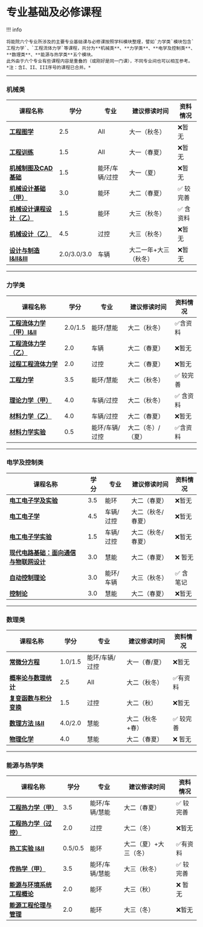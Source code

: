 # 专业基础及必修课程

!!! info 

    将能院六个专业所涉及的主要专业基础课与必修课按照学科模块整理，譬如`力学类`模块包含`工程力学`、`工程流体力学`等课程，共分为**机械类**、**力学类**、**电学及控制类**、**数理类**、**能源与热学类**五个模块。
    此外由于六个专业有些课程内容是重叠的（或刚好是同一门课），不同专业间也可以相互参考。
    *注：含I、II、III序号的课程已合并。*
  
 --- 

### 机械类  

| 课程名称                  | 学分  | 专业 | 建议修读时间 | 资料情况 |
| -------                   | ----- | ---- | ------------| ------- |
| [**工程图学**](./courses/public/fundamental/工程图学.md)                |   2.5  |  All  |  大一（秋冬）|  :x:暂无  |
| [**工程训练**](./courses/public/fundamental/工程训练.md)                |   1.5  |  All  |   大一（春夏） |  :x:暂无 |
| [**机械制图及CAD基础**](./courses/public/fundamental/机械制图及CAD基础.md)    | 1.5  |  能环/车辆/过控  |  大一（夏） |  :x:暂无 | 
| [**机械设计基础（甲）**](./courses/public/fundamental/机械设计基础（甲）.md)   | 3.0  |  能环  |    大二（春夏） | :white_check_mark: 较完善   |
| [**机械设计课程设计（乙）**](./courses/public/professional/机械设计课程设计（乙）.md)  |  1.5    |  能环 | 大三（秋冬） |  :white_check_mark: 含资料   |
| [**机械设计（乙）**](./courses/routes/ProcessControl/Route/机械设计（乙）.md)    | 4.5  |  过控  |  大三（秋冬） |  :x:暂无 |
| [**设计与制造 I&II&III**](./courses/routes/Vehicles/Route/设计与制造.md)    | 2.0/3.0/3.0  |  车辆  |  大二一年+大三（秋冬） |  :x:暂无 |

---

### 力学类

| 课程名称                  | 学分  | 专业 | 建议修读时间 | 资料情况 |
| -------                   | ----- | ---- | ------------| ------- |
| [**工程流体力学（甲）I&II**](./courses/public/fundamental/工程流体力学（甲）.md)                |   2.0/1.5  |  能环/慧能  |  大二（秋冬）|  :white_check_mark:含资料  |
| [**工程流体力学（乙）**](./courses/routes/Vehicles/Route/工程流体力学（乙）.md)                |   2.0  |  车辆  |   大二（春夏） |  :x:暂无 |
| [**过程工程流体力学**](./courses/routes/ProcessControl/Route/过程工程流体力学.md)    | 2.0  |  过控  |  大二（春夏） |  :x:暂无 | 
| [**工程力学**](./courses/public/fundamental/工程力学.md)   | 3.5  |  能环/慧能  |    大二（秋冬） | :white_check_mark: 较完善   |
| [**理论力学（甲）**](./courses/public/fundamental/理论力学（甲）.md)  |  4.0    |  车辆/过控 | 大二（秋冬） |  :white_check_mark: 含资料   |
| [**材料力学（乙）**](./courses/public/fundamental/材料力学（乙）.md)    | 4.0  |  车辆/过控  |  大二（春夏） |  :x:暂无 |
| [**材料力学实验**](./courses/public/fundamental/材料力学实验.md)    | 0.5  |  能环/车辆/过控  |  大二（冬）/（夏） |  :white_check_mark:含资料 |

---

### 电学及控制类

| 课程名称                  | 学分  | 专业 | 建议修读时间 | 资料情况 |
| -------                   | ----- | ---- | ------------| ------- |
| [**电工电子学及实验**](./courses/public/fundamental/电工电子学及实验.md)                |   3.5  |  能环  |  大二（春夏）|  :x:暂无  |
| [**电工电子学**](./courses/public/fundamental/电工电子学.md)                |   4.5  |  车辆/过控  |   大二（秋冬/春夏） |  :x:暂无 |
| [**电工电子学实验**](./courses/public/fundamental/电工电子学实验.md)    | 1.5  |  车辆/过控  |  大二（秋冬/春夏） |  :x:暂无 | 
| [**现代电路基础：面向通信与物联网设计**](./courses/public/fundamental/现代电路基础：面向通信与物联网设计.md)  |  3.0    |  慧能 | 大二（春夏） |  :x: 暂无   |
| [**自动控制理论**](./courses/public/professional/自动控制理论.md)   | 3.0  |  能环/车辆  |    大三（秋冬） | :white_check_mark: 含笔记   |
| [**控制论**](./courses/public/fundamental/控制论.md)    | 3.0  |  慧能  |  大二（春夏） |  :x:暂无 |

---

### 数理类

| 课程名称                  | 学分  | 专业 | 建议修读时间 | 资料情况 |
| -------                   | ----- | ---- | ------------| ------- |
| [**常微分方程**](./courses/public/fundamental/常微分方程.md)                |   1.0/1.5  |  能环/车辆/过控  |  大一（春/夏）|  :x:暂无  |
| [**概率论与数理统计**](./courses/public/fundamental/概率论及数理统计.md)                |   2.5  |  All  |   大二（秋冬） |  :white_check_mark:有资料 |
| [**复变函数与积分变换**](./courses/public/fundamental/复变函数与积分变换.md)    | 1.5  |  过控  |  大二（秋） |  :x:暂无 | 
| [**数理方法 I&II**](./courses/public/fundamental/数理方法.md)  |  4.0/2.0    |  慧能 | 大二（秋冬+春） |  :white_check_mark: 较完善   |
| [**物理化学**](./courses/public/fundamental/物理化学.md)   | 4.0  |  慧能  |    大二（春夏） | :x: 暂无  |

---


### 能源与热学类

| 课程名称                  | 学分  | 专业 | 建议修读时间 | 资料情况 |
| -------                   | ----- | ---- | ------------| ------- |
| [**工程热力学（甲）**](./courses/public/professional/工程热力学（甲）.md)                |   3.5  |  能环/车辆/慧能  |  大二（春夏）|  :white_check_mark: 较完善  |
| [**工程热力学（过控）**](./courses/routes/ProcessControl/Route/工程热力学.md)                |   2.0 |  过控  |   大二（冬） |  :x:暂无 |
| [**热工实验 I&II**](./courses/public/professional/热工实验.md)    | 0.5/0.5  |  能环  |  大二（夏）+大三（冬） |  :white_check_mark:有资料 | 
| [**传热学（甲）**](./courses/public/professional/传热学（甲）.md)  |  3.5    |  能环/车辆/慧能 | 大三（秋冬） |  :white_check_mark: 较完善   |
| [**能源与环境系统工程概论**](./courses/public/professional/能源与环境系统工程概论.md)   | 2.0  |  能环  |    大三（秋） | :x: 暂无  |
| [**能源工程伦理与管理**](./courses/public/professional/能源工程伦理与管理.md)    | 2.0  |  能环  |  大三（冬） |  :x:暂无 |

